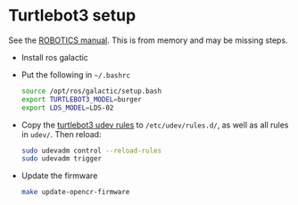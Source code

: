 # Turtlebot3 setup

See the [ROBOTICS manual](https://emanual.robotis.com/docs/en/platform/turtlebot3/overview/).
This is from memory and may be missing steps.

  - Install ros galactic
  - Put the following in `~/.bashrc`

    ```bash
    source /opt/ros/galactic/setup.bash
    export TURTLEBOT3_MODEL=burger
    export LDS_MODEL=LDS-02
    ```

  - Copy the [turtlebot3 udev rules](https://github.com/ROBOTIS-GIT/turtlebot3/blob/galactic-devel/turtlebot3_bringup/99-turtlebot3-cdc.rules) to `/etc/udev/rules.d/`, as well as all rules in `udev/`. Then reload:

    ```bash
    sudo udevadm control --reload-rules
    sudo udevadm trigger
    ```

  - Update the firmware

    ```bash
    make update-opencr-firmware
    ```
